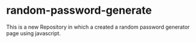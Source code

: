 # random-password-generate
This is a new Repository in which a created a random password generator page using javascript.
